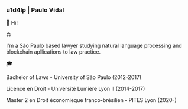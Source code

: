 ### u1d4lp | Paulo Vidal

<p>👋 Hi!</p>

<p>⚖️</p>
<p>I'm a São Paulo based lawyer studying natural language processing and blockchain apllications to law practice.</p>

<p>🎓</p>
<p>Bachelor of Laws - University of São Paulo (2012-2017)</p>
<p>Licence en Droit - Université Lumière Lyon II (2014-2017)</p>
<p>Master 2 en Droit économieque franco-brésilien - PITES Lyon (2020-)</p>
